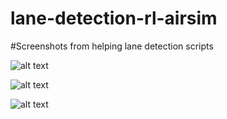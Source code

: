 # lane-detection-rl-airsim


#Screenshots from helping lane detection scripts

![alt text](https://raw.githubusercontent.com/lospistoleros/lane-detection-rl-airsim/master/path/to/img.png)

![alt text](https://raw.githubusercontent.com/username/projectname/branch/path/to/img.png)

![alt text](https://raw.githubusercontent.com/username/projectname/branch/path/to/img.png)